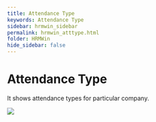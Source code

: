 ```yaml
---
title: Attendance Type
keywords: Attendance Type
sidebar: hrmwin_sidebar
permalink: hrmwin_atttype.html
folder: HRMWin   
hide_sidebar: false
---
```


# Attendance Type

It shows attendance types for particular company.

![](http://docs.risersoft.com/hrmnirvana/ImagesExt/image8_215.jpg)
